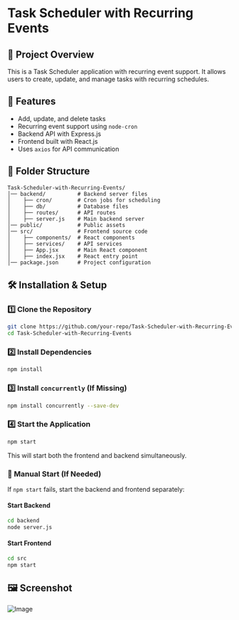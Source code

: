 # Task Scheduler with Recurring Events

## 📌 Project Overview
This is a Task Scheduler application with recurring event support. It allows users to create, update, and manage tasks with recurring schedules.

## 🚀 Features
- Add, update, and delete tasks
- Recurring event support using `node-cron`
- Backend API with Express.js
- Frontend built with React.js
- Uses `axios` for API communication

## 📂 Folder Structure
```
Task-Scheduler-with-Recurring-Events/
│── backend/          # Backend server files
│    ├── cron/        # Cron jobs for scheduling
│    ├── db/          # Database files
│    ├── routes/      # API routes
│    ├── server.js    # Main backend server
│── public/           # Public assets
│── src/              # Frontend source code
│    ├── components/  # React components
│    ├── services/    # API services
│    ├── App.jsx      # Main React component
│    ├── index.jsx    # React entry point
│── package.json      # Project configuration
```

## 🛠️ Installation & Setup

### 1️⃣ Clone the Repository
```bash
git clone https://github.com/your-repo/Task-Scheduler-with-Recurring-Events.git
cd Task-Scheduler-with-Recurring-Events
```

### 2️⃣ Install Dependencies
```bash
npm install
```

### 3️⃣ Install `concurrently` (If Missing)
```bash
npm install concurrently --save-dev
```

### 4️⃣ Start the Application
```bash
npm start
```
This will start both the frontend and backend simultaneously.

### 🔹 Manual Start (If Needed)
If `npm start` fails, start the backend and frontend separately:

#### **Start Backend**
```bash
cd backend
node server.js
```

#### **Start Frontend**
```bash
cd src
npm start
```

## 🖼️ Screenshot
![Image](https://github.com/user-attachments/assets/71e678d2-890c-4ab6-bc51-dc303b32ee37)

